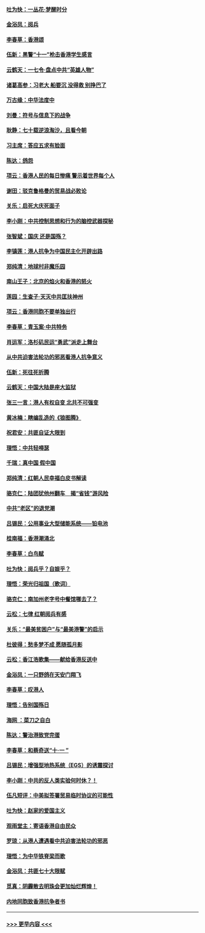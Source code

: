 #### [吐为快：一丛花‧梦醒时分](../pages/nsc993/n11567491.md?t=10042211) 
#### [金浴凤：阅兵](../pages/nsc993/n11567454.md?t=10042211) 
#### [李春草：香港颂](../pages/nsc993/n11567444.md?t=10042211) 
#### [伍新：黑警“十一”枪击香港学生感言](../pages/nsc993/n11567426.md?t=10042211) 
#### [云鹤天：一七令‧盘点中共“英雄人物”](../pages/nsc993/n11567091.md?t=10042211) 
#### [诸葛高参：习老大 船要沉 没得救 别挣巴了](../pages/nsc993/n11566976.md?t=10042211) 
#### [万古缘：中华法度中](../pages/nsc993/n11566726.md?t=10042211) 
#### [刘曼：符号与信息下的战争](../pages/nsc993/n11564655.md?t=10042211) 
#### [耿静：七十载逆浪淘沙，且看今朝](../pages/nsc993/n11564520.md?t=10042211) 
#### [习主席：答应五求有脸面](../pages/nsc993/n11563953.md?t=10042211) 
#### [陈达：鸽怨](../pages/nsc993/n11561879.md?t=10042211) 
#### [项云：香港人民的每日惨痛  警示着世界每个人](../pages/nsc993/n11559273.md?t=10042211) 
#### [谢田：驳克鲁格曼的贸易战必败论](../pages/nsc993/n11555840.md?t=10042211) 
#### [关乐：启死大庆死面子](../pages/nsc993/n11556823.md?t=10042211) 
#### [李小刚：中共控制思想和行为的脑控武器探秘](../pages/nsc993/n11556776.md?t=10042211) 
#### [张智斌：国庆  还是国殇？](../pages/nsc993/n11556617.md?t=10042211) 
#### [李镇莲：港人抗争为中国民主化开辟出路](../pages/nsc993/n11556570.md?t=10042211) 
#### [郑纯清：地球村非魔乐园](../pages/nsc993/n11555415.md?t=10042211) 
#### [南山王子：北京的焰火和香港的怒火](../pages/nsc993/n11555318.md?t=10042211) 
#### [莲园：生查子·天灭中共匡扶神州](../pages/nsc993/n11555302.md?t=10042211) 
#### [项云：香港同胞不要单独出行](../pages/nsc993/n11555276.md?t=10042211) 
#### [李春草：青玉案‧中共特务](../pages/nsc993/n11552356.md?t=10042211) 
#### [肖运军：洛杉矶民运“勇武”派走上舞台](../pages/nsc993/n11551595.md?t=10042211) 
#### [从中共迫害法轮功的邪恶看港人抗争意义](../pages/nsc993/n11540858.md?t=10042211) 
#### [伍新：死往死折腾](../pages/nsc993/n11550174.md?t=10042211) 
#### [云鹤天：中国大陆是座大监狱](../pages/nsc993/n11550155.md?t=10042211) 
#### [张三一言：港人有权自变 北共不可强变](../pages/nsc993/n11550132.md?t=10042211) 
#### [黄冰楠：瞎编乱造的《狼图腾》](../pages/nsc993/n11550082.md?t=10042211) 
#### [祝君安：共匪自证大限到](../pages/nsc993/n11550041.md?t=10042211) 
#### [理悟：中共轻嘚瑟](../pages/nsc993/n11547978.md?t=10042211) 
#### [千瑞：真中国 假中国](../pages/nsc993/n11547865.md?t=10042211) 
#### [郑纯清：红朝人民幸福白皮书解读](../pages/nsc993/n11547499.md?t=10042211) 
#### [骆克仁：陆团犹他州翻车　揭“省钱”游风险](../pages/nsc993/n11546977.md?t=10042211) 
#### [中共“老区”的退党潮](../pages/nsc993/n11545995.md?t=10042211) 
#### [吕锡民：公用事业大型储能系统——铅电池](../pages/nsc993/n11545701.md?t=10042211) 
#### [桂南福：香港潮涌北](../pages/nsc993/n11545682.md?t=10042211) 
#### [李春草：白鸟赋](../pages/nsc993/n11545663.md?t=10042211) 
#### [吐为快：阅兵乎？自娱乎？](../pages/nsc993/n11545625.md?t=10042211) 
#### [理悟：荣光归祖国（歌词）](../pages/nsc993/n11545616.md?t=10042211) 
#### [骆克仁：南加州老字号中餐馆哪去了？](../pages/nsc993/n11545120.md?t=10042211) 
#### [云松：七律 红朝阅兵有感](../pages/nsc993/n11542394.md?t=10042211) 
#### [关乐：“最美贫困户”与“最美港警”的启示](../pages/nsc993/n11542252.md?t=10042211) 
#### [杜彼得：愁多梦不成 愿随孤月影](../pages/nsc993/n11540296.md?t=10042211) 
#### [云松：香江浩歌集——献给香港反送中](../pages/nsc993/n11540149.md?t=10042211) 
#### [金浴凤：一只野鸽在天安门翔飞](../pages/nsc993/n11540280.md?t=10042211) 
#### [李春草：叹港人](../pages/nsc993/n11540119.md?t=10042211) 
#### [理悟：告别国殇日](../pages/nsc993/n11539610.md?t=10042211) 
#### [海网 ：菜刀之自白](../pages/nsc993/n11539597.md?t=10042211) 
#### [陈达：警治港致党完蛋](../pages/nsc993/n11538127.md?t=10042211) 
#### [李春草：和蔡奇送“十·一 ”](../pages/nsc993/n11537810.md?t=10042211) 
#### [吕锡民：增强型地热系统（EGS）的诱震探讨](../pages/nsc993/n11537765.md?t=10042211) 
#### [李小刚：中共的反人类实验何时休？！](../pages/nsc993/n11537669.md?t=10042211) 
#### [伍凡短评：中美拟签署贸易临时协议的可能性](../pages/nsc993/n11536773.md?t=10042211) 
#### [吐为快：赵家的爱国主义](../pages/nsc993/n11536750.md?t=10042211) 
#### [观雨堂主：寄语香港自由民众](../pages/nsc993/n11536735.md?t=10042211) 
#### [罗琼：从港人遭遇看中共迫害法轮功的邪恶](../pages/nsc993/n11507862.md?t=10042211) 
#### [理悟：为中华铁脊梁而歌](../pages/nsc993/n11534458.md?t=10042211) 
#### [金浴凤：共匪七十大限赋](../pages/nsc993/n11534434.md?t=10042211) 
#### [觅真：阴霾散去明珠会更加灿烂辉煌！](../pages/nsc993/n11531858.md?t=10042211) 
#### [内地同胞致香港抗争者书](../pages/nsc993/n11531645.md?t=10042211) 

----
#### [ >>> 更早内容 <<< ](../indexes/nsc993-earlier.md)
